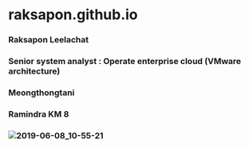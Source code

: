 # raksapon.github.io
### Raksapon Leelachat
### Senior system analyst : Operate enterprise cloud (VMware architecture)
### Meongthongtani
### Ramindra KM 8
### ![2019-06-08_10-55-21](https://user-images.githubusercontent.com/12554349/59141699-10d95600-89dc-11e9-968b-cec4cc823933.jpg)
